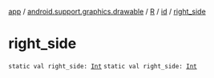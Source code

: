 [app](../../../index.md) / [android.support.graphics.drawable](../../index.md) / [R](../index.md) / [id](index.md) / [right_side](./right_side.md)

# right_side

`static val right_side: `[`Int`](https://kotlinlang.org/api/latest/jvm/stdlib/kotlin/-int/index.html)
`static val right_side: `[`Int`](https://kotlinlang.org/api/latest/jvm/stdlib/kotlin/-int/index.html)